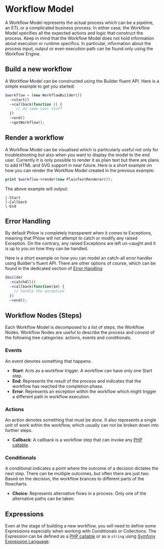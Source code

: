 # Workflow Model
A Workflow Model represents the actual process which can be a pipeline, an ETL or a complicated business process. In either case, the Workflow Model specifies all the expected actions and logic that construct the process. Keep in mind that the Workflow Model does not hold information about execution or runtime specifics. In particular, information about the process input, output or even execution path can be found only using the Workflow Engine.

## Build a new workflow

A Workflow Model can be constructed using the Builder fluent API. Here is a simple example to get you started:

``` php
$workflow = (new WorkflowBuilder())
  ->start()
  ->callback(function () {
     // do some cool stuff
  })
  ->end()
  ->getWorkflow();
```

## Render a workflow

A Workflow Model can be visualised which is particularly useful not only for troubleshooting but also when you want to display the model to the end user. Currently it is only possible to render it as plain text but there are plans to add HTML and SVG support in near future. Here is a short example on how you can render the Workflow Model created in the previous example:

``` php
print $workflow->render(new PlainTextRenderer());
```

The above example will output:

```
|-Start
|-Callback
\-End
```

## Error Handling
By default Phlow is completely transparent when it comes to Exceptions, meaning that Phlow will not attempt to catch or modify any raised Exception. On the contrary, any raised Exceptions are left un-caught and it is up to you on how they can be handled.

Here is a short example on how you can model an catch-all error handler using Builder's fluent API. There are other options of course, which can be found in the dedicated section of [Error Handling](error-handling.md)

``` php
$builder
  ->catchAll()
  ->callback(function($e) {
    // handle the exception
  })
  ->end();
```

## Workflow Nodes (Steps)
Each Workflow Model is decomposed to a list of steps, the Workflow Nodes. Workflow Nodes are useful to describe the process and consist of the following tree categories: actions, events and conditionals.

### Events
An event denotes something that happens. 

* **Start**: Acts as a workflow trigger. A workflow can have only one Start step.
* **End**: Represents the result of the process and indicates that the workflow has reached the completion phase.  
* **Error**: Represents an exception within the workflow which might trigger a different path in workflow execution.

### Actions
An action denotes something that must be _done_. It also represents a single unit of work within the workflow, which usually can not be broken down into further steps.

* **Callback**: A callback is a workflow step that can invoke any [PHP callable](http://php.net/manual/en/language.types.callable.php).

### Conditionals
A conditional indicates a point where the outcome of a decision dictates the next step. There can be multiple outcomes, but often there are just two. Based on the decision, the workflow brances to different parts of the flowcharts.

* **Choice**: Represents alternative flows in a process. Only one of the alternative paths can be taken.

## Expressions
Even at the stage of building a new workflow, you will need to define some Expressions especially when working with Conditionals or Collections. The Expression can be defined as a [PHP callable](http://php.net/manual/en/language.types.callable.php) or as a `string` using [Symfony Expression Language](http://symfony.com/doc/current/components/expression_language.html).
